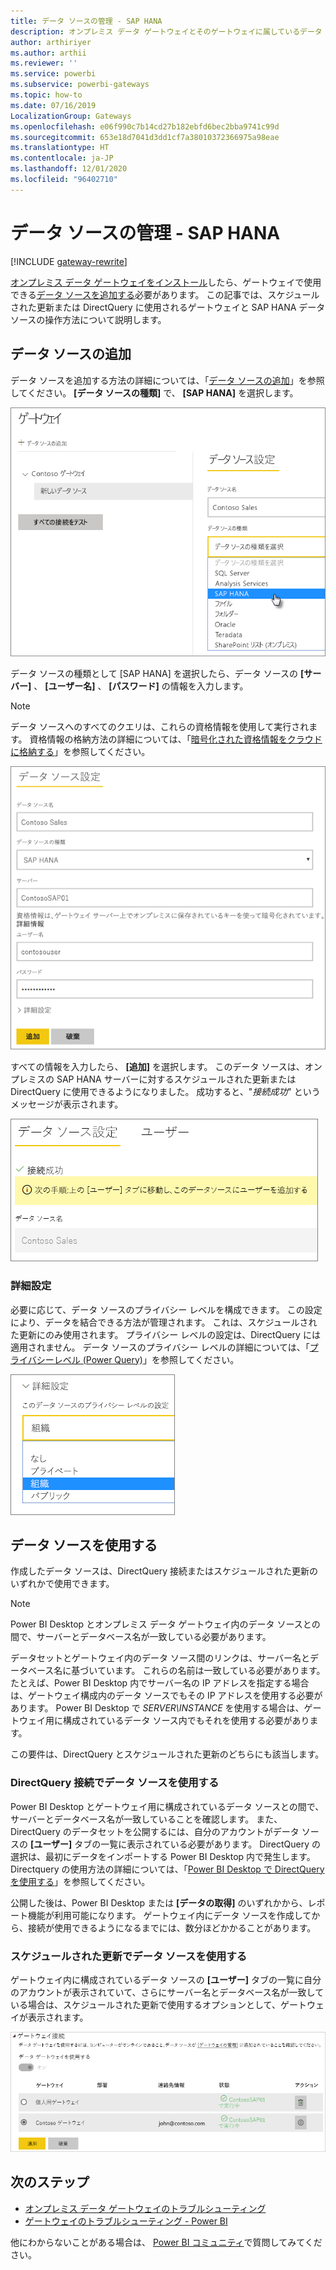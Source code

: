 ```yaml
---
title: データ ソースの管理 - SAP HANA
description: オンプレミス データ ゲートウェイとそのゲートウェイに属しているデータ ソースを管理する方法。 この記事は、SAP HANA に固有です。
author: arthiriyer
ms.author: arthii
ms.reviewer: ''
ms.service: powerbi
ms.subservice: powerbi-gateways
ms.topic: how-to
ms.date: 07/16/2019
LocalizationGroup: Gateways
ms.openlocfilehash: e06f990c7b14cd27b182ebfd6bec2bba9741c99d
ms.sourcegitcommit: 653e18d7041d3dd1cf7a38010372366975a98eae
ms.translationtype: HT
ms.contentlocale: ja-JP
ms.lasthandoff: 12/01/2020
ms.locfileid: "96402710"
---
```

# <a name="manage-your-data-source---sap-hana"></a>データ ソースの管理 - SAP HANA

[!INCLUDE [gateway-rewrite](../includes/gateway-rewrite.md)]

[オンプレミス データ ゲートウェイをインストール](/data-integration/gateway/service-gateway-install)したら、ゲートウェイで使用できる[データ ソースを追加する](service-gateway-data-sources.md#add-a-data-source)必要があります。 この記事では、スケジュールされた更新または DirectQuery に使用されるゲートウェイと SAP HANA データ ソースの操作方法について説明します。

## <a name="add-a-data-source"></a>データ ソースの追加

データ ソースを追加する方法の詳細については、「[データ ソースの追加](service-gateway-data-sources.md#add-a-data-source)」を参照してください。 **[データ ソースの種類]** で、 **[SAP HANA]** を選択します。

![SAP HANA データ ソースの追加](media/service-gateway-enterprise-manage-sap/datasourcesettings2-sap.png)

データ ソースの種類として [SAP HANA] を選択したら、データ ソースの **[サーバー]** 、 **[ユーザー名]** 、 **[パスワード]** の情報を入力します。

> [!NOTE]
> データ ソースへのすべてのクエリは、これらの資格情報を使用して実行されます。 資格情報の格納方法の詳細については、「[暗号化された資格情報をクラウドに格納する](service-gateway-data-sources.md#store-encrypted-credentials-in-the-cloud)」を参照してください。

![データ ソース設定の入力](media/service-gateway-enterprise-manage-sap/datasourcesettings3-sap.png)

すべての情報を入力したら、 **[追加]** を選択します。 このデータ ソースは、オンプレミスの SAP HANA サーバーに対するスケジュールされた更新または DirectQuery に使用できるようになりました。 成功すると、"*接続成功*" というメッセージが表示されます。

![接続の状態の表示](media/service-gateway-enterprise-manage-sap/datasourcesettings4.png)

### <a name="advanced-settings"></a>詳細設定

必要に応じて、データ ソースのプライバシー レベルを構成できます。 この設定により、データを結合できる方法が管理されます。 これは、スケジュールされた更新にのみ使用されます。 プライバシー レベルの設定は、DirectQuery には適用されません。 データ ソースのプライバシー レベルの詳細については、「[プライバシーレベル (Power Query)](https://support.office.com/article/Privacy-levels-Power-Query-CC3EDE4D-359E-4B28-BC72-9BEE7900B540)」を参照してください。

![プライバシー レベルの設定](media/service-gateway-enterprise-manage-sap/datasourcesettings9.png)

## <a name="use-the-data-source"></a>データ ソースを使用する

作成したデータ ソースは、DirectQuery 接続またはスケジュールされた更新のいずれかで使用できます。

> [!NOTE]
> Power BI Desktop とオンプレミス データ ゲートウェイ内のデータ ソースとの間で、サーバーとデータベース名が一致している必要があります。

データセットとゲートウェイ内のデータ ソース間のリンクは、サーバー名とデータベース名に基づいています。 これらの名前は一致している必要があります。 たとえば、Power BI Desktop 内でサーバー名の IP アドレスを指定する場合は、ゲートウェイ構成内のデータ ソースでもその IP アドレスを使用する必要があります。 Power BI Desktop で *SERVER\INSTANCE* を使用する場合は、ゲートウェイ用に構成されているデータ ソース内でもそれを使用する必要があります。

この要件は、DirectQuery とスケジュールされた更新のどちらにも該当します。

### <a name="use-the-data-source-with-directquery-connections"></a>DirectQuery 接続でデータ ソースを使用する

Power BI Desktop とゲートウェイ用に構成されているデータ ソースとの間で、サーバーとデータベース名が一致していることを確認します。 また、DirectQuery のデータセットを公開するには、自分のアカウントがデータ ソースの **[ユーザー]** タブの一覧に表示されている必要があります。 DirectQuery の選択は、最初にデータをインポートする Power BI Desktop 内で発生します。 Directquery の使用方法の詳細については、「[Power BI Desktop で DirectQuery を使用する](desktop-use-directquery.md)」を参照してください。

公開した後は、Power BI Desktop または **[データの取得]** のいずれかから、レポート機能が利用可能になります。 ゲートウェイ内にデータ ソースを作成してから、接続が使用できるようになるまでには、数分ほどかかることがあります。

### <a name="use-the-data-source-with-scheduled-refresh"></a>スケジュールされた更新でデータ ソースを使用する

ゲートウェイ内に構成されているデータ ソースの **[ユーザー]** タブの一覧に自分のアカウントが表示されていて、さらにサーバー名とデータベース名が一致している場合は、スケジュールされた更新で使用するオプションとして、ゲートウェイが表示されます。

![ユーザーの表示](media/service-gateway-enterprise-manage-sap/powerbi-gateway-enterprise-schedule-refresh.png)

## <a name="next-steps"></a>次のステップ

* [オンプレミス データ ゲートウェイのトラブルシューティング](/data-integration/gateway/service-gateway-tshoot)
* [ゲートウェイのトラブルシューティング - Power BI](service-gateway-onprem-tshoot.md) 

他にわからないことがある場合は、 [Power BI コミュニティ](https://community.powerbi.com/)で質問してみてください。
